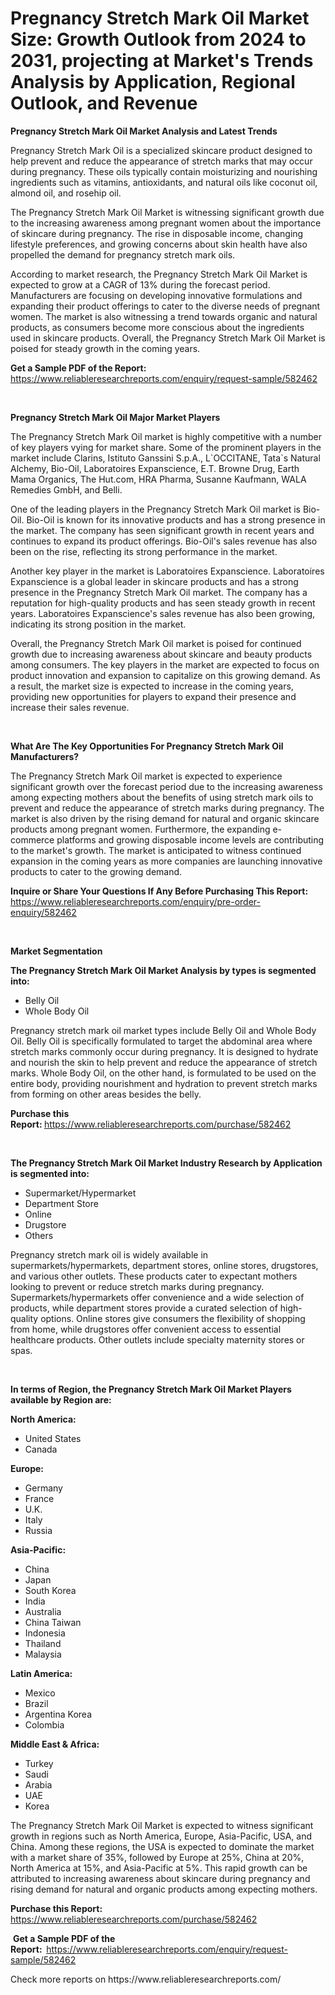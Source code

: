 <p><h1>Pregnancy Stretch Mark Oil Market Size: Growth Outlook from 2024 to 2031, projecting at Market's Trends Analysis by Application, Regional Outlook, and Revenue</h1></p><p><strong>Pregnancy Stretch Mark Oil Market Analysis and Latest Trends</strong></p>
<p><p>Pregnancy Stretch Mark Oil is a specialized skincare product designed to help prevent and reduce the appearance of stretch marks that may occur during pregnancy. These oils typically contain moisturizing and nourishing ingredients such as vitamins, antioxidants, and natural oils like coconut oil, almond oil, and rosehip oil.</p><p>The Pregnancy Stretch Mark Oil Market is witnessing significant growth due to the increasing awareness among pregnant women about the importance of skincare during pregnancy. The rise in disposable income, changing lifestyle preferences, and growing concerns about skin health have also propelled the demand for pregnancy stretch mark oils.</p><p>According to market research, the Pregnancy Stretch Mark Oil Market is expected to grow at a CAGR of 13% during the forecast period. Manufacturers are focusing on developing innovative formulations and expanding their product offerings to cater to the diverse needs of pregnant women. The market is also witnessing a trend towards organic and natural products, as consumers become more conscious about the ingredients used in skincare products. Overall, the Pregnancy Stretch Mark Oil Market is poised for steady growth in the coming years.</p></p>
<p><strong>Get a Sample PDF of the Report:&nbsp;</strong> <a href="https://www.reliableresearchreports.com/enquiry/request-sample/582462">https://www.reliableresearchreports.com/enquiry/request-sample/582462</a></p>
<p>&nbsp;</p>
<p><strong>Pregnancy Stretch Mark Oil Major Market Players</strong></p>
<p><p>The Pregnancy Stretch Mark Oil market is highly competitive with a number of key players vying for market share. Some of the prominent players in the market include Clarins, Istituto Ganssini S.p.A., L`OCCITANE, Tata`s Natural Alchemy, Bio-Oil, Laboratoires Expanscience, E.T. Browne Drug, Earth Mama Organics, The Hut.com, HRA Pharma, Susanne Kaufmann, WALA Remedies GmbH, and Belli.</p><p>One of the leading players in the Pregnancy Stretch Mark Oil market is Bio-Oil. Bio-Oil is known for its innovative products and has a strong presence in the market. The company has seen significant growth in recent years and continues to expand its product offerings. Bio-Oil's sales revenue has also been on the rise, reflecting its strong performance in the market.</p><p>Another key player in the market is Laboratoires Expanscience. Laboratoires Expanscience is a global leader in skincare products and has a strong presence in the Pregnancy Stretch Mark Oil market. The company has a reputation for high-quality products and has seen steady growth in recent years. Laboratoires Expanscience's sales revenue has also been growing, indicating its strong position in the market.</p><p>Overall, the Pregnancy Stretch Mark Oil market is poised for continued growth due to increasing awareness about skincare and beauty products among consumers. The key players in the market are expected to focus on product innovation and expansion to capitalize on this growing demand. As a result, the market size is expected to increase in the coming years, providing new opportunities for players to expand their presence and increase their sales revenue.</p></p>
<p>&nbsp;</p>
<p><strong>What Are The Key Opportunities For Pregnancy Stretch Mark Oil Manufacturers?</strong></p>
<p><p>The Pregnancy Stretch Mark Oil market is expected to experience significant growth over the forecast period due to the increasing awareness among expecting mothers about the benefits of using stretch mark oils to prevent and reduce the appearance of stretch marks during pregnancy. The market is also driven by the rising demand for natural and organic skincare products among pregnant women. Furthermore, the expanding e-commerce platforms and growing disposable income levels are contributing to the market's growth. The market is anticipated to witness continued expansion in the coming years as more companies are launching innovative products to cater to the growing demand.</p></p>
<p><strong>Inquire or Share Your Questions If Any Before Purchasing This Report:</strong> <a href="https://www.reliableresearchreports.com/enquiry/pre-order-enquiry/582462">https://www.reliableresearchreports.com/enquiry/pre-order-enquiry/582462</a></p>
<p>&nbsp;</p>
<p><strong>Market Segmentation</strong></p>
<p><strong>The Pregnancy Stretch Mark Oil Market Analysis by types is segmented into:</strong></p>
<p><ul><li>Belly Oil</li><li>Whole Body Oil</li></ul></p>
<p><p>Pregnancy stretch mark oil market types include Belly Oil and Whole Body Oil. Belly Oil is specifically formulated to target the abdominal area where stretch marks commonly occur during pregnancy. It is designed to hydrate and nourish the skin to help prevent and reduce the appearance of stretch marks. Whole Body Oil, on the other hand, is formulated to be used on the entire body, providing nourishment and hydration to prevent stretch marks from forming on other areas besides the belly.</p></p>
<p><strong>Purchase this Report:&nbsp;</strong><a href="https://www.reliableresearchreports.com/purchase/582462">https://www.reliableresearchreports.com/purchase/582462</a></p>
<p>&nbsp;</p>
<p><strong>The Pregnancy Stretch Mark Oil Market Industry Research by Application is segmented into:</strong></p>
<p><ul><li>Supermarket/Hypermarket</li><li>Department Store</li><li>Online</li><li>Drugstore</li><li>Others</li></ul></p>
<p><p>Pregnancy stretch mark oil is widely available in supermarkets/hypermarkets, department stores, online stores, drugstores, and various other outlets. These products cater to expectant mothers looking to prevent or reduce stretch marks during pregnancy. Supermarkets/hypermarkets offer convenience and a wide selection of products, while department stores provide a curated selection of high-quality options. Online stores give consumers the flexibility of shopping from home, while drugstores offer convenient access to essential healthcare products. Other outlets include specialty maternity stores or spas.</p></p>
<p>&nbsp;</p>
<p><strong>In terms of Region, the Pregnancy Stretch Mark Oil Market Players available by Region are:</strong></p>
<p>
    <p> <strong> North America: </strong>
        <ul>
            <li>United States</li>
            <li>Canada</li>
        </ul>
        </p> 
    <p> <strong> Europe: </strong>
        <ul>
            <li>Germany</li>
            <li>France</li>
            <li>U.K.</li>
            <li>Italy</li>
            <li>Russia</li>
        </ul>
        </p> 
    <p> <strong> Asia-Pacific: </strong>
        <ul>
            <li>China</li>
            <li>Japan</li>
            <li>South Korea</li>
            <li>India</li>
            <li>Australia</li>
            <li>China Taiwan</li>
            <li>Indonesia</li>
            <li>Thailand</li>
            <li>Malaysia</li>
        </ul>
        </p> 
    <p> <strong> Latin America: </strong>
        <ul>
            <li>Mexico</li>
            <li>Brazil</li>
            <li>Argentina Korea</li>
            <li>Colombia</li>
        </ul>
        </p> 
    <p> <strong> Middle East & Africa: </strong>
        <ul>
            <li>Turkey</li>
            <li>Saudi</li>
            <li>Arabia</li>
            <li>UAE</li>
            <li>Korea</li>
        </ul>
    </p>
    </p>
<p><p>The Pregnancy Stretch Mark Oil Market is expected to witness significant growth in regions such as North America, Europe, Asia-Pacific, USA, and China. Among these regions, the USA is expected to dominate the market with a market share of 35%, followed by Europe at 25%, China at 20%, North America at 15%, and Asia-Pacific at 5%. This rapid growth can be attributed to increasing awareness about skincare during pregnancy and rising demand for natural and organic products among expecting mothers.</p></p>
<p><strong>Purchase this Report: </strong><a href="https://www.reliableresearchreports.com/purchase/582462">https://www.reliableresearchreports.com/purchase/582462</a></p>
<p>&nbsp;<strong>Get a Sample PDF of the Report:&nbsp;&nbsp;</strong><a href="https://www.reliableresearchreports.com/enquiry/request-sample/582462">https://www.reliableresearchreports.com/enquiry/request-sample/582462</a></p>
<p><strong></strong></p>
<p>Check more reports on https://www.reliableresearchreports.com/</p>